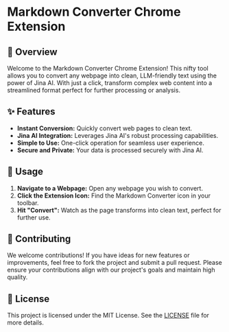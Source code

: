 # Markdown Converter Chrome Extension

## 🚀 Overview

Welcome to the Markdown Converter Chrome Extension! This nifty tool allows you to convert any webpage into clean, LLM-friendly text using the power of Jina AI. With just a click, transform complex web content into a streamlined format perfect for further processing or analysis.

## ✨ Features

- **Instant Conversion:** Quickly convert web pages to clean text.
- **Jina AI Integration:** Leverages Jina AI's robust processing capabilities.
- **Simple to Use:** One-click operation for seamless user experience.
- **Secure and Private:** Your data is processed securely with Jina AI.



## 🔧 Usage

1. **Navigate to a Webpage:** Open any webpage you wish to convert.
2. **Click the Extension Icon:** Find the Markdown Converter icon in your toolbar.
3. **Hit "Convert":** Watch as the page transforms into clean text, perfect for further use.

## 🤝 Contributing

We welcome contributions! If you have ideas for new features or improvements, feel free to fork the project and submit a pull request. Please ensure your contributions align with our project's goals and maintain high quality.

## 📄 License

This project is licensed under the MIT License. See the [LICENSE](LICENSE) file for more details.


